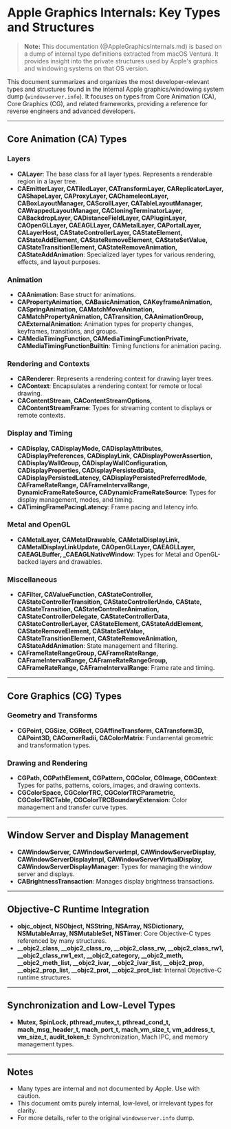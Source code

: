 # Apple Graphics Internals: Key Types and Structures

> **Note:** This documentation (@AppleGraphicsInternals.md) is based on a dump of internal type definitions extracted from macOS Ventura. It provides insight into the private structures used by Apple's graphics and windowing systems on that OS version.

This document summarizes and organizes the most developer-relevant types and structures found in the internal Apple graphics/windowing system dump (`windowserver.info`). It focuses on types from Core Animation (CA), Core Graphics (CG), and related frameworks, providing a reference for reverse engineers and advanced developers.

---

## Core Animation (CA) Types

### Layers
- **CALayer**: The base class for all layer types. Represents a renderable region in a layer tree.
- **CAEmitterLayer, CATiledLayer, CATransformLayer, CAReplicatorLayer, CAShapeLayer, CAProxyLayer, CAChameleonLayer, CABoxLayoutManager, CAScrollLayer, CATableLayoutManager, CAWrappedLayoutManager, CACloningTerminatorLayer, CABackdropLayer, CADistanceFieldLayer, CAPluginLayer, CAOpenGLLayer, CAEAGLLayer, CAMetalLayer, CAPortalLayer, CALayerHost, CAStateControllerLayer, CAStateElement, CAStateAddElement, CAStateRemoveElement, CAStateSetValue, CAStateTransitionElement, CAStateRemoveAnimation, CAStateAddAnimation**: Specialized layer types for various rendering, effects, and layout purposes.

### Animation
- **CAAnimation**: Base struct for animations.
- **CAPropertyAnimation, CABasicAnimation, CAKeyframeAnimation, CASpringAnimation, CAMatchMoveAnimation, CAMatchPropertyAnimation, CATransition, CAAnimationGroup, CAExternalAnimation**: Animation types for property changes, keyframes, transitions, and groups.
- **CAMediaTimingFunction, CAMediaTimingFunctionPrivate, CAMediaTimingFunctionBuiltin**: Timing functions for animation pacing.

### Rendering and Contexts
- **CARenderer**: Represents a rendering context for drawing layer trees.
- **CAContext**: Encapsulates a rendering context for remote or local drawing.
- **CAContentStream, CAContentStreamOptions, CAContentStreamFrame**: Types for streaming content to displays or remote contexts.

### Display and Timing
- **CADisplay, CADisplayMode, CADisplayAttributes, CADisplayPreferences, CADisplayLink, CADisplayPowerAssertion, CADisplayWallGroup, CADisplayWallConfiguration, CADisplayProperties, CADisplayPersistedData, CADisplayPersistedLatency, CADisplayPersistedPreferredMode, CAFrameRateRange, CAFrameIntervalRange, DynamicFrameRateSource, CADynamicFrameRateSource**: Types for display management, modes, and timing.
- **CATimingFramePacingLatency**: Frame pacing and latency info.

### Metal and OpenGL
- **CAMetalLayer, CAMetalDrawable, CAMetalDisplayLink, CAMetalDisplayLinkUpdate, CAOpenGLLayer, CAEAGLLayer, CAEAGLBuffer, _CAEAGLNativeWindow**: Types for Metal and OpenGL-backed layers and drawables.

### Miscellaneous
- **CAFilter, CAValueFunction, CAStateController, CAStateControllerTransition, CAStateControllerUndo, CAState, CAStateTransition, CAStateControllerAnimation, CAStateControllerDelegate, CAStateControllerData, CAStateControllerLayer, CAStateElement, CAStateAddElement, CAStateRemoveElement, CAStateSetValue, CAStateTransitionElement, CAStateRemoveAnimation, CAStateAddAnimation**: State management and filtering.
- **CAFrameRateRangeGroup, CAFrameRateRange, CAFrameIntervalRange, CAFrameRateRangeGroup, CAFrameRateRange, CAFrameIntervalRange**: Frame rate and timing.

---

## Core Graphics (CG) Types

### Geometry and Transforms
- **CGPoint, CGSize, CGRect, CGAffineTransform, CATransform3D, CAPoint3D, CACornerRadii, CAColorMatrix**: Fundamental geometric and transformation types.

### Drawing and Rendering
- **CGPath, CGPathElement, CGPattern, CGColor, CGImage, CGContext**: Types for paths, patterns, colors, images, and drawing contexts.
- **CGColorSpace, CGColorTRC, CGColorTRCParametric, CGColorTRCTable, CGColorTRCBoundaryExtension**: Color management and transfer curve types.

---

## Window Server and Display Management
- **CAWindowServer, CAWindowServerImpl, CAWindowServerDisplay, CAWindowServerDisplayImpl, CAWindowServerVirtualDisplay, CAWindowServerDisplayManager**: Types for managing the window server and displays.
- **CABrightnessTransaction**: Manages display brightness transactions.

---

## Objective-C Runtime Integration
- **objc_object, NSObject, NSString, NSArray, NSDictionary, NSMutableArray, NSMutableSet, NSTimer**: Core Objective-C types referenced by many structures.
- **__objc2_class, __objc2_class_ro, __objc2_class_rw, __objc2_class_rw1, __objc2_class_rw1_ext, __objc2_category, __objc2_meth, __objc2_meth_list, __objc2_ivar, __objc2_ivar_list, __objc2_prop, __objc2_prop_list, __objc2_prot, __objc2_prot_list**: Internal Objective-C runtime structures.

---

## Synchronization and Low-Level Types
- **Mutex, SpinLock, pthread_mutex_t, pthread_cond_t, mach_msg_header_t, mach_port_t, mach_vm_size_t, vm_address_t, vm_size_t, audit_token_t**: Synchronization, Mach IPC, and memory management types.

---

## Notes
- Many types are internal and not documented by Apple. Use with caution.
- This document omits purely internal, low-level, or irrelevant types for clarity.
- For more details, refer to the original `windowserver.info` dump. 